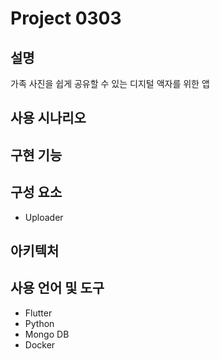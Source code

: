# Project 0303
## 설명
가족 사진을 쉽게 공유할 수 있는 디지털 액자를 위한 앱

## 사용 시나리오

## 구현 기능


## 구성 요소
* Uploader

## 아키텍처

## 사용 언어 및 도구
* Flutter
* Python
* Mongo DB
* Docker
